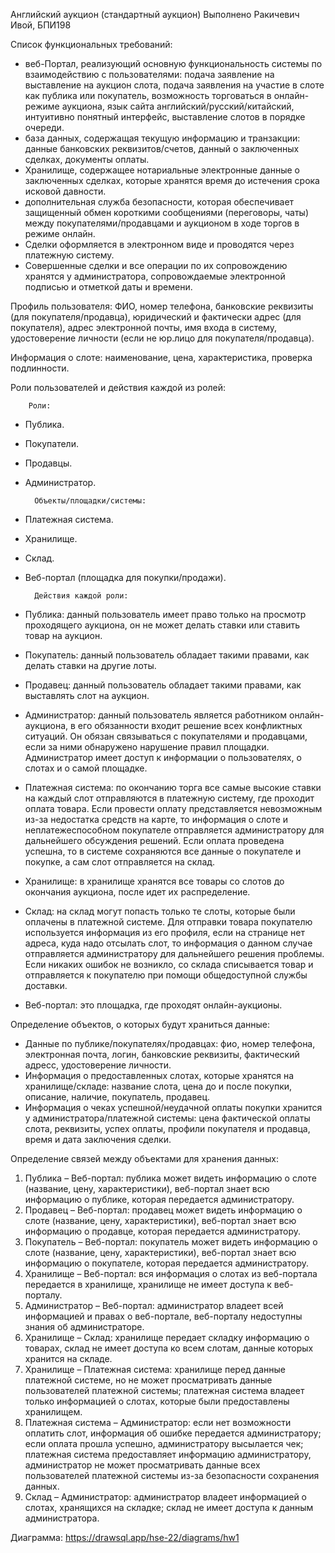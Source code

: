 Английский аукцион (стандартный аукцион)
Выполнено Ракичевич Ивой, БПИ198

Список функциональных требований:
- веб-Портал, реализующий основную функциональность системы по взаимодействию с пользователями: подача заявление на выставление на аукцион слота, подача заявления на участие в слоте как публика или покупатель, возможность торговаться в онлайн-режиме аукциона, язык сайта английский/русский/китайский, интуитивно понятный интерфейс, выставление слотов в порядке очереди.
- база данных, содержащая текущую информацию и транзакции: данные банковских реквизитов/счетов, данный о заключенных сделках, документы оплаты.
- Хранилище, содержащее нотариальные электронные данные о заключенных сделках, которые хранятся время до истечения срока исковой давности.
- дополнительная служба безопасности, которая обеспечивает защищенный обмен короткими сообщениями (переговоры, чаты) между покупателями/продавцами и аукционом в ходе торгов в режиме онлайн.
- Сделки оформляется в электронном виде и проводятся через платежную систему.
- Совершенные сделки и все операции по их сопровождению хранятся у администратора, сопровождаемые электронной подписью и отметкой даты и времени.

Профиль пользователя: ФИО, номер телефона, банковские реквизиты (для покупателя/продавца), юридический и фактически адрес (для покупателя), адрес электронной почты, имя входа в систему, удостоверение личности (если не юр.лицо для покупателя/продавца).

Информация о слоте: наименование, цена, характеристика, проверка подлинности.

Роли пользователей и действия каждой из ролей:

		Роли:

- Публика.
- Покупатели.
- Продавцы.
- Администратор.

		Объекты/площадки/системы:

- Платежная система.
- Хранилище.
- Склад.
- Веб-портал (площадка для покупки/продажи).

		Действия каждой роли:
	
- Публика: данный пользователь имеет право только на просмотр проходящего аукциона, он не может делать ставки или ставить товар на аукцион. 
- Покупатель: данный пользователь обладает такими правами, как делать ставки на другие лоты. 
-  Продавец: данный пользователь обладает такими правами, как выставлять слот на аукцион.
- Администратор: данный пользователь является работником онлайн-аукциона, в его обязанности входит решение всех конфликтных ситуаций. Он обязан связываться с покупателями и продавцами, если за ними обнаружено нарушение правил площадки. Администратор имеет доступ к информации о пользователях, о слотах и о самой площадке. 
- Платежная система: по окончанию торга все самые высокие ставки на каждый слот отправляются в платежную систему, где проходит оплата товара. Если провести оплату представляется невозможным из-за недостатка средств на карте, то информация о слоте и неплатежеспособном покупателе отправляется администратору для дальнейшего обсуждения решений. Если оплата проведена успешна, то в системе сохраняются все данные о покупателе и покупке, а сам слот отправляется на склад. 
- Хранилище: в хранилище хранятся все товары со слотов до окончания аукциона, после идет их распределение. 
- Склад: на склад могут попасть только те слоты, которые были оплачены в платежной системе. Для отправки товара покупателю используется информация из его профиля, если на странице нет адреса, куда надо отсылать слот, то информация о данном случае отправляется администратору для дальнейшего решения проблемы. Если никаких ошибок не возникло, со склада списывается товар и отправляется к покупателю при помощи общедоступной службы доставки. 
- Веб-портал: это площадка, где проходят онлайн-аукционы. 

Определение объектов, о которых будут храниться данные:
- Данные по публике/покупателях/продавцах: фио, номер телефона, электронная почта, логин, банковские реквизиты, фактический адресс, удостоверение личности.
- Информация о предоставленных слотах, которые хранятся на хранилище/складе: название слота, цена до и после покупки, описание, наличие, покупатель, продавец.
- Информация о чеках успешной/неудачной оплаты покупки хранится у администратора/платежной системы: цена фактической оплаты слота, реквизиты, успех оплаты, профили покупателя и продавца, время и дата заключения сделки.


Определение связей между объектами для хранения данных:

1) Публика – Веб-портал: публика может видеть информацию о слоте (название, цену, характеристики), веб-портал знает всю информацию о публике, которая передается администратору. 
2) Продавец – Веб-портал: продавец может видеть информацию о слоте (название, цену, характеристики), веб-портал знает всю информацию о продавце, которая передается администратору. 
3) Покупатель – Веб-портал: покупатель может видеть информацию о слоте (название, цену, характеристики), веб-портал знает всю информацию о покупателе, которая передается администратору. 
4) Хранилище – Веб-портал: вся информация о слотах из веб-портала передается в хранилище, хранилище не имеет доступа к веб-порталу.
5) Администратор – Веб-портал: администратор владеет всей информацией и правах о веб-портале, веб-порталу недоступны знания об администраторе. 
6) Хранилище – Склад: хранилище передает складку информацию о товарах, склад не имеет доступа ко всем слотам, данные которых хранится на складе.
7) Хранилище – Платежная система: хранилище перед данные платежной системе, но не может просматривать данные пользователей платежной системы; платежная система владеет только информацией о слотах, которые были предоставлены хранилищем. 
8) Платежная система – Администратор: если нет возможности оплатить слот, информация об ошибке передается администратору; если оплата прошла успешно, администратору высылается чек; платежная система предоставляет информацию администратору, администратор не может просматривать данные всех пользователей платежной системы из-за безопасности сохранения данных. 
9) Склад – Администратор: администратор владеет информацией о слотах, хранящихся на складке; склад не имеет доступа к данным администратора. 


Диаграмма: 
https://drawsql.app/hse-22/diagrams/hw1
